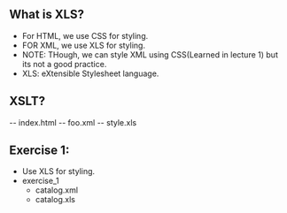 ## What is XLS?
- For HTML, we use CSS for styling.
- FOR XML, we use XLS for styling.
- NOTE: THough, we can style XML using CSS(Learned in lecture 1) but its not a good practice.
- XLS: eXtensible Stylesheet language.


##  XSLT?
-- index.html
-- foo.xml
-- style.xls 

## Exercise 1:
- Use XLS for styling.
- exercise_1
    - catalog.xml
    - catalog.xls
